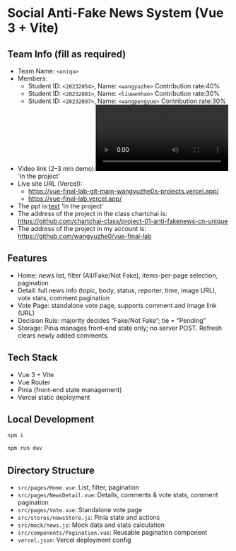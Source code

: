 # Social Anti-Fake News System (Vue 3 + Vite)

## Team Info (fill as required)
- Team Name: `<uniqu>`
- Members:
  - Student ID: `<20232054>`, Name: `<wangyuzhe>`
  Contribution rate:40%
  - Student ID: `<20232081>`, Name: `<liuwenhao>`
  Contribution rate:30%
  - Student ID: `<20232097>`, Name: `<wangpengyue>`
  Contribution rate:30%
- Video link (2–3 min demo):<video controls src="the video.mp4" title="Title"></video>
'In the project'
- Live site URL (Vercel): 
  - https://vue-final-lab-git-main-wangyuzhe0s-projects.vercel.app/
  - https://vue-final-lab.vercel.app/
- The ppt is:[text](<template for presentation.pptx>)   'In the project'
- The address of the project in the class chartchai is:
https://github.com/chartchai-class/project-01-anti-fakenews-cn-unique
- The address of the project in my account is:
https://github.com/wangyuzhe0/vue-final-lab


## Features
- Home: news list, filter (All/Fake/Not Fake), items-per-page selection, pagination
- Detail: full news info (topic, body, status, reporter, time, image URL), vote stats, comment pagination
- Vote Page: standalone vote page, supports comment and image link (URL)
- Decision Rule: majority decides “Fake/Not Fake”; tie = “Pending”
- Storage: Pinia manages front-end state only; no server POST. Refresh clears newly added comments.

## Tech Stack
- Vue 3 + Vite
- Vue Router
- Pinia (front-end state management)
- Vercel static deployment

## Local Development
```bash
npm i
```

```bash
npm run dev
```

## Directory Structure
- `src/pages/Home.vue`: List, filter, pagination
- `src/pages/NewsDetail.vue`: Details, comments & vote stats, comment pagination
- `src/pages/Vote.vue`: Standalone vote page
- `src/stores/newsStore.js`: Pinia state and actions
- `src/mock/news.js`: Mock data and stats calculation
- `src/components/Pagination.vue`: Reusable pagination component
- `vercel.json`: Vercel deployment config